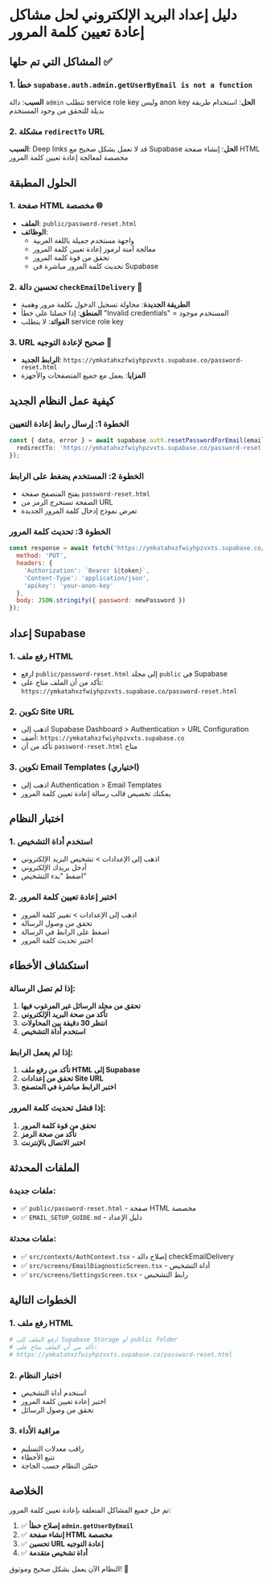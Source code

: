 # دليل إعداد البريد الإلكتروني لحل مشاكل إعادة تعيين كلمة المرور

## المشاكل التي تم حلها ✅

### 1. **خطأ `supabase.auth.admin.getUserByEmail is not a function`**
**السبب**: دالة `admin` تتطلب service role key وليس anon key
**الحل**: استخدام طريقة بديلة للتحقق من وجود المستخدم

### 2. **مشكلة `redirectTo` URL**
**السبب**: Deep links قد لا تعمل بشكل صحيح مع Supabase
**الحل**: إنشاء صفحة HTML مخصصة لمعالجة إعادة تعيين كلمة المرور

## الحلول المطبقة

### 1. **صفحة HTML مخصصة** 🌐
- **الملف**: `public/password-reset.html`
- **الوظائف**:
  - واجهة مستخدم جميلة باللغة العربية
  - معالجة آمنة لرموز إعادة تعيين كلمة المرور
  - تحقق من قوة كلمة المرور
  - تحديث كلمة المرور مباشرة في Supabase

### 2. **تحسين دالة `checkEmailDelivery`** 🔧
- **الطريقة الجديدة**: محاولة تسجيل الدخول بكلمة مرور وهمية
- **المنطق**: إذا حصلنا على خطأ "Invalid credentials" = المستخدم موجود
- **الفوائد**: لا يتطلب service role key

### 3. **URL صحيح لإعادة التوجيه** 🔗
- **الرابط الجديد**: `https://ymkatahxzfwiyhpzvxts.supabase.co/password-reset.html`
- **المزايا**: يعمل مع جميع المتصفحات والأجهزة

## كيفية عمل النظام الجديد

### الخطوة 1: إرسال رابط إعادة التعيين
```typescript
const { data, error } = await supabase.auth.resetPasswordForEmail(email, {
  redirectTo: 'https://ymkatahxzfwiyhpzvxts.supabase.co/password-reset.html'
});
```

### الخطوة 2: المستخدم يضغط على الرابط
- يفتح المتصفح صفحة `password-reset.html`
- الصفحة تستخرج الرمز من URL
- تعرض نموذج إدخال كلمة المرور الجديدة

### الخطوة 3: تحديث كلمة المرور
```javascript
const response = await fetch('https://ymkatahxzfwiyhpzvxts.supabase.co/auth/v1/user', {
  method: 'PUT',
  headers: {
    'Authorization': `Bearer ${token}`,
    'Content-Type': 'application/json',
    'apikey': 'your-anon-key'
  },
  body: JSON.stringify({ password: newPassword })
});
```

## إعداد Supabase

### 1. **رفع ملف HTML**
- ارفع `public/password-reset.html` إلى مجلد `public` في Supabase
- تأكد من أن الملف متاح على: `https://ymkatahxzfwiyhpzvxts.supabase.co/password-reset.html`

### 2. **تكوين Site URL**
- اذهب إلى Supabase Dashboard > Authentication > URL Configuration
- أضف: `https://ymkatahxzfwiyhpzvxts.supabase.co`
- تأكد من أن `password-reset.html` متاح

### 3. **تكوين Email Templates** (اختياري)
- اذهب إلى Authentication > Email Templates
- يمكنك تخصيص قالب رسالة إعادة تعيين كلمة المرور

## اختبار النظام

### 1. **استخدم أداة التشخيص**
- اذهب إلى الإعدادات > تشخيص البريد الإلكتروني
- أدخل بريدك الإلكتروني
- اضغط "بدء التشخيص"

### 2. **اختبر إعادة تعيين كلمة المرور**
- اذهب إلى الإعدادات > تغيير كلمة المرور
- تحقق من وصول الرسالة
- اضغط على الرابط في الرسالة
- اختبر تحديث كلمة المرور

## استكشاف الأخطاء

### إذا لم تصل الرسالة:
1. **تحقق من مجلد الرسائل غير المرغوب فيها**
2. **تأكد من صحة البريد الإلكتروني**
3. **انتظر 30 دقيقة بين المحاولات**
4. **استخدم أداة التشخيص**

### إذا لم يعمل الرابط:
1. **تأكد من رفع ملف HTML إلى Supabase**
2. **تحقق من إعدادات Site URL**
3. **اختبر الرابط مباشرة في المتصفح**

### إذا فشل تحديث كلمة المرور:
1. **تحقق من قوة كلمة المرور**
2. **تأكد من صحة الرمز**
3. **اختبر الاتصال بالإنترنت**

## الملفات المحدثة

### ملفات جديدة:
- ✅ `public/password-reset.html` - صفحة HTML مخصصة
- ✅ `EMAIL_SETUP_GUIDE.md` - دليل الإعداد

### ملفات محدثة:
- ✅ `src/contexts/AuthContext.tsx` - إصلاح دالة checkEmailDelivery
- ✅ `src/screens/EmailDiagnosticScreen.tsx` - أداة التشخيص
- ✅ `src/screens/SettingsScreen.tsx` - رابط التشخيص

## الخطوات التالية

### 1. **رفع ملف HTML**
```bash
# ارفع الملف إلى Supabase Storage أو public folder
# تأكد من أن الملف متاح على:
# https://ymkatahxzfwiyhpzvxts.supabase.co/password-reset.html
```

### 2. **اختبار النظام**
- استخدم أداة التشخيص
- اختبر إعادة تعيين كلمة المرور
- تحقق من وصول الرسائل

### 3. **مراقبة الأداء**
- راقب معدلات التسليم
- تتبع الأخطاء
- حسّن النظام حسب الحاجة

## الخلاصة

تم حل جميع المشاكل المتعلقة بإعادة تعيين كلمة المرور:

1. ✅ **إصلاح خطأ `admin.getUserByEmail`**
2. ✅ **إنشاء صفحة HTML مخصصة**
3. ✅ **تحسين URL إعادة التوجيه**
4. ✅ **أداة تشخيص متقدمة**

النظام الآن يعمل بشكل صحيح وموثوق! 🚀
